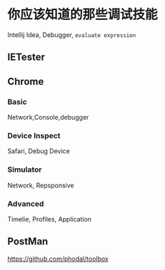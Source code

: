 你应该知道的那些调试技能
===

Intellij Idea, Debugger, ``evaluate expression``

IETester
---

Chrome 
---

### Basic

Network,Console,debugger

### Device Inspect

Safari, Debug Device

### Simulator

Network, Repsponsive

### Advanced

Timelie, Profiles, Application

PostMan
---

https://github.com/phodal/toolbox
